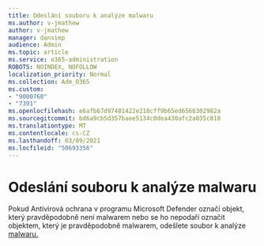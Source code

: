 ```yaml
---
title: Odeslání souboru k analýze malwaru
ms.author: v-jmathew
author: v-jmathew
manager: dansimp
audience: Admin
ms.topic: article
ms.service: o365-administration
ROBOTS: NOINDEX, NOFOLLOW
localization_priority: Normal
ms.collection: Adm_O365
ms.custom:
- "9000760"
- "7391"
ms.openlocfilehash: e6afb67d97481422e218cff9b65ed6566302982a
ms.sourcegitcommit: bd6a9cb5d357baee5134c0dea430afc2a035c810
ms.translationtype: MT
ms.contentlocale: cs-CZ
ms.lasthandoff: 03/09/2021
ms.locfileid: "50693356"
---
```

# <a name="submit-a-file-for-malware-analysis"></a>Odeslání souboru k analýze malwaru

Pokud Antivirová ochrana v programu Microsoft Defender označí objekt, který pravděpodobně není malwarem nebo se ho nepodaří označit objektem, který je pravděpodobně malwarem, odešlete soubor k analýze [malwaru.](https://go.microsoft.com/fwlink/?linkid=2144963)

